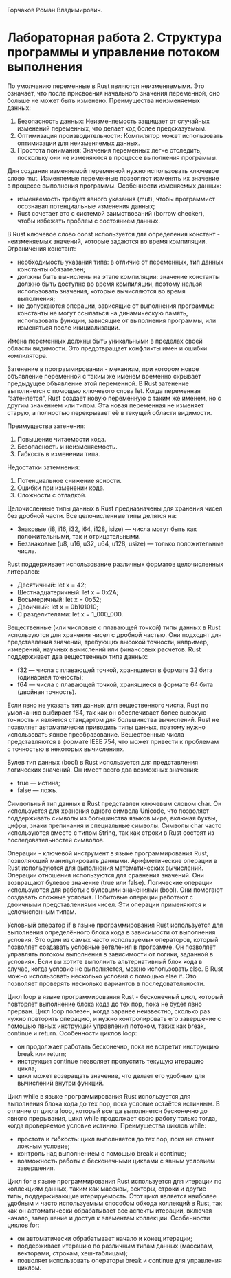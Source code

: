 Горчаков Роман Владимирович.
# Лабораторная работа 2. Структура программы и управление потоком выполнения

По умолчанию переменные в Rust являются неизменяемыми. Это означает, что после присвоения начального значения переменной, оно больше не может быть изменено. Преимущества неизменяемых данных:
1. Безопасность данных: Неизменяемость защищает от случайных изменений переменных, что делает код более предсказуемым.
2. Оптимизация производительности: Компилятор может использовать оптимизации для неизменяемых данных.
3. Простота понимания: Значения переменных легче отследить, поскольку они не изменяются в процессе выполнения программы.

Для создания изменяемой переменной нужно использовать ключевое слово mut. Изменяемые переменные позволяют изменять их значение в процессе выполнения программы. Особенности изменяемых данных:
* изменяемость требует явного указания (mut), чтобы программист осознавал потенциальные изменения данных;
* Rust сочетает это с системой заимствований (borrow checker), чтобы избежать проблем с состоянием данных.

В Rust ключевое слово const используется для определения констант - неизменяемых значений, которые задаются во время компиляции. Ограничения констант:
* необходимость указания типа: в отличие от переменных, тип данных константы обязателен;
* должны быть вычислены на этапе компиляции: значение константы должно быть доступно во время компиляции, поэтому нельзя использовать значения, которые вычисляются во время выполнения;
* не допускаются операции, зависящие от выполнения программы: константы не могут ссылаться на динамическую память, использовать функции, зависящие от выполнения программы, или изменяться после инициализации.

Имена переменных должны быть уникальными в пределах своей области видимости. Это предотвращает конфликты имен и ошибки компилятора.

Затенение в программировании - механизм, при котором новое объявление переменной с таким же именем временно скрывает предыдущее объявление этой переменной. В Rust затенение выполняется с помощью ключевого слова let. Когда переменная "затеняется", Rust создает новую переменную с таким же именем, но с другим значением или типом. Эта новая переменная не изменяет старую, а полностью перекрывает её в текущей области видимости.

Преимущества затенения:
1. Повышение читаемости кода.
2. Безопасность и неизменяемость.
3. Гибкость в изменении типа.

Недостатки затемнения:
1. Потенциальное снижение ясности.
2. Ошибки при изменении кода.
3. Сложности с отладкой.

Целочисленные типы данных в Rust предназначены для хранения чисел без дробной части. Все целочисленные типы делятся на:
* Знаковые (i8, i16, i32, i64, i128, isize) — числа могут быть как положительными, так и отрицательными.
* Беззнаковые (u8, u16, u32, u64, u128, usize) — только положительные числа.

Rust поддерживает использование различных форматов целочисленных литералов:
* Десятичный: let x = 42;
* Шестнадцатеричный: let x = 0x2A;
* Восьмеричный: let x = 0o52;
* Двоичный: let x = 0b101010;
* С разделителями: let x = 1_000_000.

Вещественные (или числовые с плавающей точкой) типы данных в Rust используются для хранения чисел с дробной частью. Они подходят для представления значений, требующих высокой точности, например, измерений, научных вычислений или финансовых расчетов. Rust поддерживает два вещественных типа данных:
* f32 — числа с плавающей точкой, хранящиеся в формате 32 бита (одинарная точность);
* f64 — числа с плавающей точкой, хранящиеся в формате 64 бита (двойная точность).

Если явно не указать тип данных для вещественного числа, Rust по умолчанию выбирает f64, так как он обеспечивает более высокую точность и является стандартом для большинства вычислений. Rust не позволяет автоматически приводить типы данных, поэтому нужно использовать явное преобразование. Вещественные числа представляются в формате IEEE 754, что может привести к проблемам с точностью в некоторых вычислениях.

Булев тип данных (bool) в Rust используется для представления логических значений. Он имеет всего два возможных значения:
* true — истина;
* false — ложь.

Символьный тип данных в Rust представлен ключевым словом char. Он используется для хранения одного символа Unicode, что позволяет поддерживать символы из большинства языков мира, включая буквы, цифры, знаки препинания и специальные символы. Символы char часто используются вместе с типом String, так как строки в Rust состоят из последовательностей символов.

Операции - ключевой инструмент в языке программирования Rust, позволяющий манипулировать данными. Арифметические операции в Rust используются для выполнения математических вычислений. Операции отношения используются для сравнения значений. Они возвращают булевое значение (true или false). Логические операции используются для работы с булевыми значениями (bool). Они помогают создавать сложные условия. Побитовые операции работают с двоичными представлениями чисел. Эти операции применяются к целочисленным типам.

Условный оператор if в языке программирования Rust используется для выполнения определённого блока кода в зависимости от выполнения условия. Это один из самых часто используемых операторов, который позволяет создавать условные ветвления в программе. Он позволяет управлять потоком выполнения в зависимости от логики, заданной в условиях. Если вы хотите выполнить альтернативный блок кода в случае, когда условие не выполняется, можно использовать else. В Rust можно использовать несколько условий с помощью else if. Это позволяет проверять несколько вариантов в последовательности.

Цикл loop в языке программирования Rust - бесконечный цикл, который повторяет выполнение блока кода до тех пор, пока не будет явно прерван. Цикл loop полезен, когда заранее неизвестно, сколько раз нужно повторить операцию, и нужно контролировать его завершение с помощью явных инструкций управления потоком, таких как break, continue и return. Особенности циклов loop:
* он продолжает работать бесконечно, пока не встретит инструкцию break или return;
* инструкция continue позволяет пропустить текущую итерацию цикла;
* цикл может возвращать значение, что делает его удобным для вычислений внутри функций.

Цикл while в языке программирования Rust используется для выполнения блока кода до тех пор, пока условие остаётся истинным. В отличие от цикла loop, который всегда выполняется бесконечно до явного прерывания, цикл while продолжает свою работу только тогда, когда проверяемое условие истинно. Преимущества циклов while:
* простота и гибкость: цикл выполняется до тех пор, пока не станет ложным условие;
* контроль над выполнением с помощью break и continue;
* возможность работы с бесконечными циклами с явным условием завершения.

Цикл for в языке программирования Rust используется для итерации по коллекциям данных, таким как массивы, векторы, строки и другие типы, поддерживающие итерируемость. Этот цикл является наиболее удобным и часто используемым способом обхода коллекций в Rust, так как он автоматически обрабатывает все аспекты итерации, включая начало, завершение и доступ к элементам коллекции. Особенности циклов for:
* он автоматически обрабатывает начало и конец итерации;
* поддерживает итерацию по различным типам данных (массивам, векторами, строкам, хеш-таблицам);
* позволяет использовать операторы break и continue для управления циклом.
